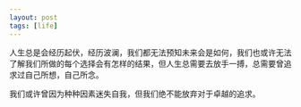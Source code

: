 ```yaml
---
layout: post
tags: [life]
---
```

人生总是会经历起伏，经历波澜，我们都无法预知未来会是如何，我们也或许无法了解我们所做的每个选择会有怎样的结果，但人生总需要去放手一搏，总需要曾追求过自己所想，自己所念。

我们或许曾因为种种因素迷失自我，但我们绝不能放弃对于卓越的追求。